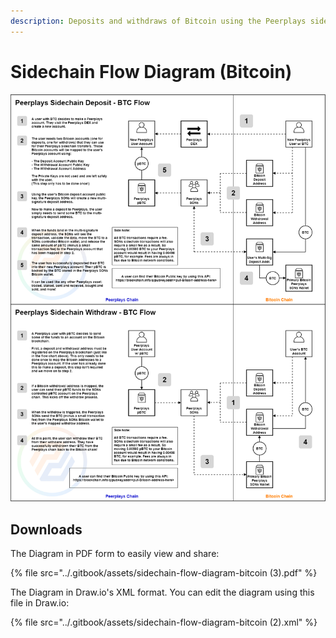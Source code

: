 ```yaml
---
description: Deposits and withdraws of Bitcoin using the Peerplays sidechain.
---
```


# Sidechain Flow Diagram \(Bitcoin\)

![](../.gitbook/assets/sidechain-flow-diagram-bitcoin%20%283%29.png)

## Downloads

The Diagram in PDF form to easily view and share:

{% file src="../.gitbook/assets/sidechain-flow-diagram-bitcoin \(3\).pdf" %}

The Diagram in Draw.io's XML format. You can edit the diagram using this file in Draw.io:

{% file src="../.gitbook/assets/sidechain-flow-diagram-bitcoin \(2\).xml" %}

